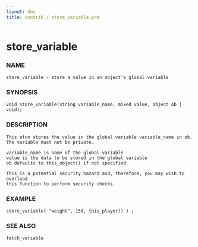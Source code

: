 ```yaml
---
layout: doc
title: contrib / store_variable.pre
---
```

# store_variable

### NAME

    store_variable - store a value in an object's global variable

### SYNOPSIS

    void store_variable(string variable_name, mixed value, object ob | void);

### DESCRIPTION

    This efun stores the value in the global variable variable_name in ob.
    The variable must not be private.

    variable_name is name of the global variable
    value is the data to be stored in the global variable
    ob defaults to this_object() if not specified

    This is a potential security hazard and, therefore, you may wish to overload
    this function to perform security checks.

### EXAMPLE

    store_variable( "weight", 150, this_player() ) ;

### SEE ALSO

    fetch_variable
